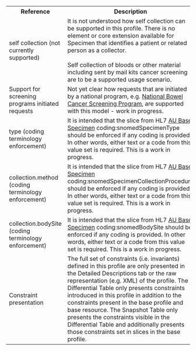 <table class="list" width="100%">
<tbody>
  <tr>
    <th>Reference</th>
    <th>Description</th>
    <th>Issue No.</th>
  </tr>
  <tr>
      <td>self collection (not currently supported)</td>
      <td>It is not understood how self collection can be supported in this profile. There is no element or core extension available for Specimen that identifies a patient or related person as a collector.<br/><br/>
      Self collection of bloods or other material including sent by mail kits cancer screening are to be a supported usage scenario.
      </td>
      <td>See <a href="https://github.com/AuDigitalHealth/ci-fhir-r4/issues/24">ci-fhir-r4/issues/24</a>, and <a href="https://jira.hl7.org/browse/FHIR-26922">jira.hl7.org/browse/FHIR-26922</a></td>
  </tr>
  <tr>
      <td>Support for screening programs initiated requests</td>
      <td>Not yet clear how requests that are initiated by a national program, e.g. <a href="http://www.cancerscreening.gov.au/internet/screening/publishing.nsf/Content/bowel-screening-1">National Bowel Cancer Screening Program</a>, are supported with this model - work in progress.</td>
      <td>See <a href="https://github.com/AuDigitalHealth/ci-fhir-r4/issues/29">ci-fhir-r4/issues/29</a></td>
  </tr>
  <tr>
      <td>type (coding terminology enforcement)</td>
      <td>It is intended that the slice from HL7 <a href="http://build.fhir.org/ig/hl7au/au-fhir-base/StructureDefinition-au-specimen.html">AU Base Specimen</a> coding:snomedSpecimenType should be enforced if any coding is provided. In other words, either text or a code from this value set is required. This is a work in progress.</td>
      <td>See <a href="https://github.com/AuDigitalHealth/ci-fhir-r4/issues/24">ci-fhir-r4/issues/24</a></td>
  </tr>
  <tr>
      <td>collection.method (coding terminology enforcement)</td>
      <td>It is intended that the slice from HL7 <a href="http://build.fhir.org/ig/hl7au/au-fhir-base/StructureDefinition-au-specimen.html">AU Base Specimen</a> coding:snomedSpecimenCollectionProcedure should be enforced if any coding is provided. In other words, either text or a code from this value set is required. This is a work in progress.</td>
      <td>See <a href="https://github.com/AuDigitalHealth/ci-fhir-r4/issues/24">ci-fhir-r4/issues/24</a></td>
  </tr>
  <tr>
      <td>collection.bodySite (coding terminology enforcement)</td>
      <td>It is intended that the slice from HL7 <a href="http://build.fhir.org/ig/hl7au/au-fhir-base/StructureDefinition-au-specimen.html">AU Base Specimen</a> coding:snomedBodySite should be enforced if any coding is provided. In other words, either text or a code from this value set is required. This is a work in progress.</td>
      <td>See <a href="https://github.com/AuDigitalHealth/ci-fhir-r4/issues/24">ci-fhir-r4/issues/24</a></td>
  </tr>
  <tr>
      <td>Constraint presentation</td>
      <td>The full set of constraints (i.e. invariants) defined in this profile are only presented in the Detailed Descriptions tab or the raw representation (e.g. XML) of the profile. The Differential Table only presents constraints introduced in this profile in addition to the constraints present in the base profile and base resource. The Snapshot Table only presents the constraints visible in the Differential Table and additionally presents those constraints set in slices in the base profile.</td>
      <td>See Zulip <a href="https://chat.fhir.org/#narrow/stream/179252-IG-creation/topic/Derived.20profile.20snapshot.20missing.20upstream.20invariants">Derived profile snapshot missing upstream invariants</a> stream</td>
  </tr>
 </tbody>
</table>
